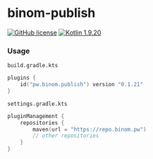 # binom-publish

[![GitHub license](https://img.shields.io/badge/license-Apache%20License%202.0-blue.svg?style=flat)](http://www.apache.org/licenses/LICENSE-2.0)
[![Kotlin 1.9.20](https://img.shields.io/badge/Kotlin-1.9.20-blue.svg?style=flat&logo=kotlin)](http://kotlinlang.org)

### Usage

`build.gradle.kts`
```kotlin
plugins {
    id("pw.binom.publish") version "0.1.21"
}
```

`settings.gradle.kts`
```kotlin
pluginManagement {
    repositories {
        maven(url = "https://repo.binom.pw")
        // other repositories
    }
}
```